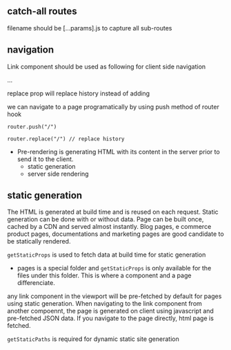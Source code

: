 

## catch-all routes

filename should be [...params].js to capture all sub-routes

## navigation
Link component should be used as following for client side navigation

<Link href="" >
  <a>...</a>
</Link>

replace prop will replace history instead of adding

we can navigate to a page programatically by using push method of router hook

```
router.push("/")

router.replace("/") // replace history
```




- Pre-rendering is generating HTML with its content in the server prior to send it to the client.
  - static generation
  - server side rendering

## static generation

The HTML is generated at build time and is reused on each request. Static generation can be done with or without data.
Page can be built once, cached by a CDN and served almost instantly.
Blog pages, e commerce product pages, documentations and marketing pages are good candidate to be statically rendered.

`getStaticProps` is used to fetch data at build time for static generation

- pages is a special folder and `getStaticProps` is only available for the files under this folder. This is where a component and a page differenciate.

any link component in the viewport will be pre-fetched by default for pages using static generation.
When navigating to the link component from another compoennt, the page is generated on client using javascript and pre-fetched JSON data.
If you navigate to the page directly, html page is fetched.

`getStaticPaths` is required for dynamic static site generation
